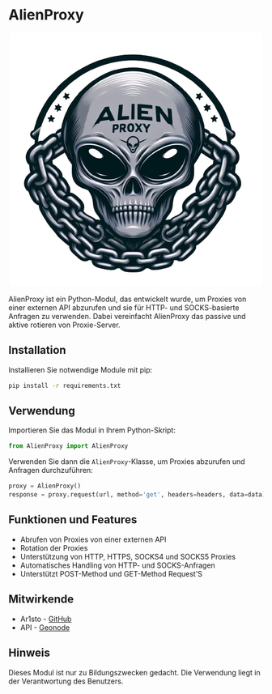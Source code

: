 # AlienProxy

<p align="center">
  <img src="assets/logo.png" alt="AlienProxy Logo">
</p>

AlienProxy ist ein Python-Modul, das entwickelt wurde, um Proxies von einer externen API abzurufen und sie für HTTP- und SOCKS-basierte Anfragen zu verwenden. Dabei vereinfacht AlienProxy das passive und aktive rotieren von Proxie-Server.

## Installation

Installieren Sie notwendige Module mit pip:

```bash
pip install -r requirements.txt
```

## Verwendung

Importieren Sie das Modul in Ihrem Python-Skript:

```python
from AlienProxy import AlienProxy
```

Verwenden Sie dann die `AlienProxy`-Klasse, um Proxies abzurufen und Anfragen durchzuführen:

```python
proxy = AlienProxy()
response = proxy.request(url, method='get', headers=headers, data=data)
```

## Funktionen und Features

- Abrufen von Proxies von einer externen API
- Rotation der Proxies
- Unterstützung von HTTP, HTTPS, SOCKS4 und SOCKS5 Proxies
- Automatisches Handling von HTTP- und SOCKS-Anfragen
- Unterstützt POST-Method und GET-Method Request'S

## Mitwirkende

- Ar1sto - [GitHub](https://github.com/Ar1sto)
- API - [Geonode](https://proxylist.geonode.com)

## Hinweis

Dieses Modul ist nur zu Bildungszwecken gedacht. Die Verwendung liegt in der Verantwortung des Benutzers.

